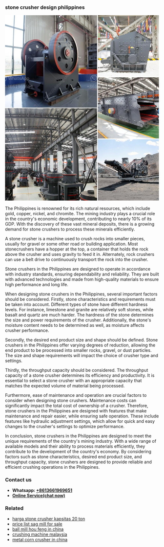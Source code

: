 <h3>stone crusher design philippines</h3><img src='1708587383.jpg' alt=''><p>The Philippines is renowned for its rich natural resources, which include gold, copper, nickel, and chromite. The mining industry plays a crucial role in the country's economic development, contributing to nearly 10% of its GDP. With the discovery of these vast mineral deposits, there is a growing demand for stone crushers to process these minerals efficiently.</p><p>A stone crusher is a machine used to crush rocks into smaller pieces, usually for gravel or some other road or building application. Most stonecrushers have a hopper at the top, a container that holds the rock above the crusher and uses gravity to feed it in. Alternately, rock crushers can use a belt drive to continuously transport the rock into the crusher.</p><p>Stone crushers in the Philippines are designed to operate in accordance with industry standards, ensuring dependability and reliability. They are built with advanced technologies and made from high-quality materials to ensure high performance and long life.</p><p>When designing stone crushers in the Philippines, several important factors should be considered. Firstly, stone characteristics and requirements must be taken into account. Different types of stone have different hardness levels. For instance, limestone and granite are relatively soft stones, while basalt and quartz are much harder. The hardness of the stone determines the size and power requirements of the crusher. Additionally, the stone's moisture content needs to be determined as well, as moisture affects crusher performance.</p><p>Secondly, the desired end product size and shape should be defined. Stone crushers in the Philippines offer varying degrees of reduction, allowing the end product to be processed into smaller rocks, gravel, or dust particles. The size and shape requirements will impact the choice of crusher type and settings.</p><p>Thirdly, the throughput capacity should be considered. The throughput capacity of a stone crusher determines its efficiency and productivity. It is essential to select a stone crusher with an appropriate capacity that matches the expected volume of material being processed.</p><p>Furthermore, ease of maintenance and operation are crucial factors to consider when designing stone crushers. Maintenance costs can significantly impact the total cost of ownership of a crusher. Therefore, stone crushers in the Philippines are designed with features that make maintenance and repair easier, while ensuring safe operation. These include features like hydraulic adjustment settings, which allow for quick and easy changes to the crusher's settings to optimize performance.</p><p>In conclusion, stone crushers in the Philippines are designed to meet the unique requirements of the country's mining industry. With a wide range of available models and their ability to process materials efficiently, they contribute to the development of the country's economy. By considering factors such as stone characteristics, desired end product size, and throughput capacity, stone crushers are designed to provide reliable and efficient crushing operations in the Philippines.</p><h3>Contact us</h3><ul><li><strong>Whatsapp:&nbsp;<a href="https://wa.me/8613661969651">+8613661969651</a></strong></li><li><a href="https://swt.shibang-china.com/?git&amp;zhl&amp;stone crusher design philippines"><strong>Online Service(chat now)</strong></a></li></ul><h3>Related</h3><ul><li><a href='harga stone crusher kapsitas 20 ton.md'>harga stone crusher kapsitas 20 ton</a></li><li><a href='price list sag mill for sale.md'>price list sag mill for sale</a></li><li><a href='ball mill hou feng in china.md'>ball mill hou feng in china</a></li><li><a href='crushing machine malaysia.md'>crushing machine malaysia</a></li><li><a href='metal corn crusher in china.md'>metal corn crusher in china</a></li></ul>